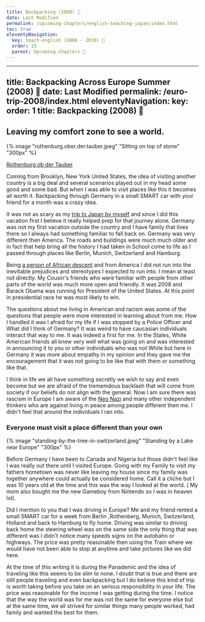 ```yaml
---
title: Backpacking (2008) 🔏
date: Last Modified
permalink: /upcoming-chapters/english-teaching-japan/index.html
toc: true
eleventyNavigation:
  key: teach-english (2006 - 2010) 🔏
  order: 15
  parent: Upcoming Chapters 🔏
---
```

---
title: Backpacking Across Europe Summer (2008) 🔏
date: Last Modified 
permalink: /euro-trip-2008/index.html
eleventyNavigation:
  key: 
  order: 1
  title: Backpacking (2008)  🔏
---

## Leaving my comfort zone to see a world.

{% image "rothenburg.ober.der.tauber.jpeg" "Sitting on top of stone" "300px" %}

[Rothenburg ob der Tauber](https://en.wikipedia.org/wiki/Rothenburg_ob_der_Tauber)

Coming from Brooklyn, New York United States, the idea of visiting another country is a big deal and several scenarios played out in my head some good and some bad. But when I was able to visit places like this it becomes all worth it. Backpacking through Germany in a small SMART car with your friend for a month was a crazy idea.

It was not as scary as my [trip to Japan by myself](/visiting-japan/) and since I did this vacation first I believe it really helped prep for that journey alone. Germany was not my first vacation outside the country and I have family that lives there so I always had something familiar to fall back on. Germany was very different then America. The roads and buildings were much much older and in fact that help bring all the history I had taken in School come to life as I passed through places like Berlin, Munich, Switzerland and Hamburg. 

Being [a person of African descent](https://en.wikipedia.org/wiki/Black_people) and from America I did not run into the inevitable prejudices and stereotypes I expected to run into. I mean at least not directly. My Cousin's friends who were familiar with people from other parts of the world was much more open and friendly. It was 2008 and Barack Obama was running for President of the United States. At this point in presidential race he was most likely to win. 

The questions about me living in American and racism was some of the questions that people were more interested in learning about from me. How I handled it was I afraid for my life if I was stopped by a Police Officer and What did I think of Germany? It was weird to have caucasian individuals interact that way to me. It was indeed a first for me. In the States, White American friends all knew very well what was going on and was interested in announcing it to you or other individuals who was not White but here in Germany it was more about empathy in my opinion and they gave me the encouragement that it was not going to be like that with them or something like that.

I think in life we all have something secretly we wish to say and even become but we are afraid of the trememdous backlash that will come from society if our beliefs do not align with the general. Now I am sure there was rascism in Europe I am aware of the [Neo Nazi](https://en.wikipedia.org/wiki/Neo-Nazism) and many other independent thinkers who are against living in peace among people different then me. I didn't feel that around the individuals I ran into.

### Everyone must visit a place different than your own

{% image "standing-by-the-tree-in-switzerland.jpeg" "Standing by a Lake near Europe" "300px" %}

Before Germany I have been to Canada and Nigeria but those didn't feel like I was really out there until I visited Europe. Going with my Family to visit my fathers hometown was never like leaving my house since my family was together anywhere could actually be considered home. Call it a cliche but I was 10 years old at the time and this was the way I looked at the world. ( My mom also bought me the new Gameboy from Nintendo so I was in heaven lol).

Did I mention to you that I was driving in Europe? Me and my friend rented a small SMART car for a week from Berlin ,Rothenberg, Munich, Switzerland, Holland and back to Hamburg to fly home. Driving was similar to driving back home the steering wheel was on the same side the only thing that was different was I didn't notice many speeds signs on the autobahn or highways. The price was pretty reasonable then using the Train where we would have not been able to stop at anytime and take pictures like we did here.

At the time of this writing it is during the Panademic and the idea of traveling like this seems to be slim to none. I doubt that is true and there are still people traveling and even backpacking but I do believe this kind of trip is worth taking before you take on an serious responsibility in your life. The price was reasonable for the income I was getting during the time. I notice that the way the world was for me was not the same for everyone else but at the same time, we all strived for similar things many people worked, had family and wanted the best for them.
